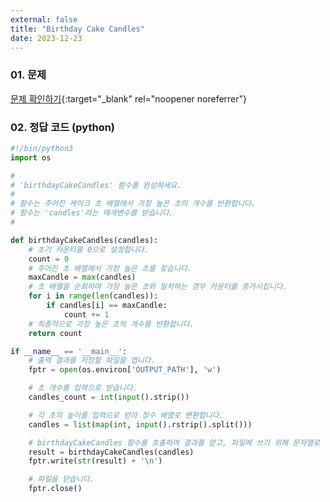 ```yaml
---
external: false
title: "Birthday Cake Candles"
date: 2023-12-23
---
```


### 01. 문제

[문제 확인하기](https://www.hackerrank.com/challenges/birthday-cake-candles/problem?isFullScreen=true){:target="_blank" rel="noopener noreferrer"}

### 02. 정답 코드 (python)

```Python
#!/bin/python3
import os

#
# 'birthdayCakeCandles' 함수를 완성하세요.
#
# 함수는 주어진 케이크 초 배열에서 가장 높은 초의 개수를 반환합니다.
# 함수는 'candles'라는 매개변수를 받습니다.
#

def birthdayCakeCandles(candles):
    # 초기 카운터를 0으로 설정합니다.
    count = 0
    # 주어진 초 배열에서 가장 높은 초를 찾습니다.
    maxCandle = max(candles)
    # 초 배열을 순회하며 가장 높은 초와 일치하는 경우 카운터를 증가시킵니다.
    for i in range(len(candles)):
        if candles[i] == maxCandle:
            count += 1
    # 최종적으로 가장 높은 초의 개수를 반환합니다.
    return count

if __name__ == '__main__':
    # 출력 결과를 저장할 파일을 엽니다.
    fptr = open(os.environ['OUTPUT_PATH'], 'w')

    # 초 개수를 입력으로 받습니다.
    candles_count = int(input().strip())

    # 각 초의 높이를 입력으로 받아 정수 배열로 변환합니다.
    candles = list(map(int, input().rstrip().split()))

    # birthdayCakeCandles 함수를 호출하여 결과를 얻고, 파일에 쓰기 위해 문자열로 변환합니다.
    result = birthdayCakeCandles(candles)
    fptr.write(str(result) + '\n')

    # 파일을 닫습니다.
    fptr.close()
```
